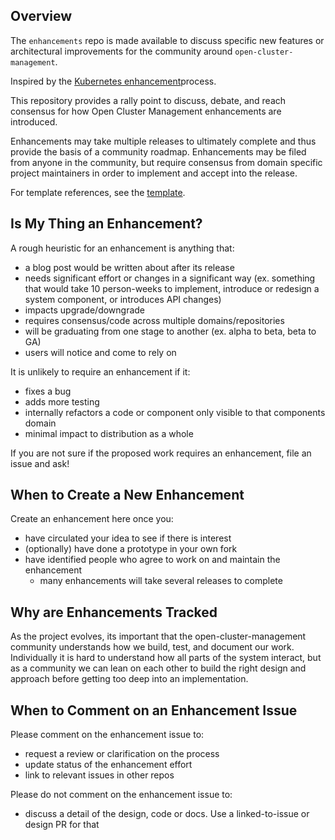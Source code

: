 
## Overview

The `enhancements` repo is made available to discuss specific new features or architectural improvements for the community around `open-cluster-management`.

Inspired by the [Kubernetes enhancement](https://github.com/kubernetes/enhancements)process.

This repository provides a rally point to discuss, debate, and reach consensus for how Open Cluster Management enhancements are introduced.

Enhancements may take multiple releases to ultimately complete and thus provide the basis of a community roadmap. Enhancements may be filed from anyone in the community, but require consensus from domain specific project maintainers in order to implement and accept into the release.

For template references, see the [template](guidelines/enhancement_template.md).

## Is My Thing an Enhancement?

A rough heuristic for an enhancement is anything that:

- a blog post would be written about after its release
- needs significant effort or changes in a significant way (ex. something that would take 10 person-weeks to implement, introduce or redesign a system component, or introduces API changes)
- impacts upgrade/downgrade 
- requires consensus/code across multiple domains/repositories
- will be graduating from one stage to another (ex. alpha to beta, beta to GA)
- users will notice and come to rely on

It is unlikely to require an enhancement if it:

- fixes a bug
- adds more testing
- internally refactors a code or component only visible to that components
  domain
- minimal impact to distribution as a whole

If you are not sure if the proposed work requires an enhancement, file an issue
and ask!

## When to Create a New Enhancement

Create an enhancement here once you:

- have circulated your idea to see if there is interest
- (optionally) have done a prototype in your own fork
- have identified people who agree to work on and maintain the enhancement
  - many enhancements will take several releases to complete  

## Why are Enhancements Tracked

As the project evolves, its important that the open-cluster-management community understands how we
build, test, and document our work.  Individually it is hard to understand how
all parts of the system interact, but as a community we can lean on each other
to build the right design and approach before getting too deep into an
implementation.

## When to Comment on an Enhancement Issue

Please comment on the enhancement issue to:
- request a review or clarification on the process
- update status of the enhancement effort
- link to relevant issues in other repos

Please do not comment on the enhancement issue to:
- discuss a detail of the design, code or docs. Use a linked-to-issue or design PR
  for that